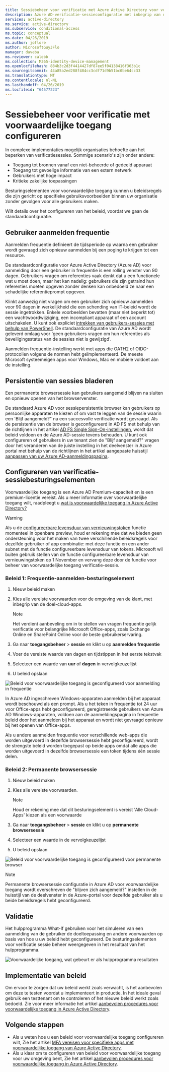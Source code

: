 ```yaml
---
title: Sessiebeheer voor verificatie met Azure Active Directory voor voorwaardelijke toegang configureren
description: Azure AD-verificatie-sessieconfiguratie met inbegrip van de aanmelding door een gebruiker in frequentie en de browser sessiepersistentie aanpassen.
services: active-directory
ms.service: active-directory
ms.subservice: conditional-access
ms.topic: conceptual
ms.date: 04/26/2019
ms.author: joflore
author: MicrosoftGuyJFlo
manager: daveba
ms.reviewer: calebb
ms.collection: M365-identity-device-management
ms.openlocfilehash: 884b3c2d3f4414427df87ee5f04138416f363b1c
ms.sourcegitcommit: 44a85a2ed288f484cc3cdf71d9b51bc0be64cc33
ms.translationtype: MT
ms.contentlocale: nl-NL
ms.lasthandoff: 04/26/2019
ms.locfileid: "64577223"
---
```

# <a name="configure-authentication-session-management-with-conditional-access"></a>Sessiebeheer voor verificatie met voorwaardelijke toegang configureren

In complexe implementaties mogelijk organisaties behoefte aan het beperken van verificatiesessies. Sommige scenario's zijn onder andere:

* Toegang tot bronnen vanaf een niet-beheerde of gedeeld apparaat
* Toegang tot gevoelige informatie van een extern netwerk
* Gebruikers met hoge impact
* Kritieke zakelijke toepassingen

Besturingselementen voor voorwaardelijke toegang kunnen u beleidsregels die zijn gericht op specifieke gebruiksvoorbeelden binnen uw organisatie zonder gevolgen voor alle gebruikers maken.

Wilt details over het configureren van het beleid, voordat we gaan de standaardconfiguratie.

## <a name="user-sign-in-frequency"></a>Gebruiker aanmelden frequentie

Aanmelden frequentie definieert de tijdsperiode op waarna een gebruiker wordt gevraagd zich opnieuw aanmelden bij een poging te krijgen tot een resource.

De standaardconfiguratie voor Azure Active Directory (Azure AD) voor aanmelding door een gebruiker in frequentie is een rolling venster van 90 dagen. Gebruikers vragen om referenties vaak denkt dat u een functionele wat u moet doen, maar het kan nadelig: gebruikers die zijn getraind hun referenties moeten opgeven zonder denken kan onbedoeld ze naar een schadelijke referentieprompt opgeven.

Klinkt aanwezig niet vragen om een gebruiker zich opnieuw aanmelden voor 90 dagen in werkelijkheid die een schending van IT-beleid wordt de sessie ingetrokken. Enkele voorbeelden bevatten (maar niet beperkt tot) een wachtwoordwijziging, een incompliant apparaat of een account uitschakelen. U kunt ook expliciet [intrekken van gebruikers-sessies met behulp van PowerShell](https://docs.microsoft.com/powershell/module/azuread/revoke-azureaduserallrefreshtoken?view=azureadps-2.0). De standaardconfiguratie van Azure AD wordt geleverd omlaag voor 'geen gebruikers vragen om hun referenties als beveiligingsstatus van de sessies niet is gewijzigd'.

Aanmelden frequentie-instelling werkt met apps die OATH2 of OIDC-protocollen volgens de normen hebt geïmplementeerd. De meeste Microsoft systeemeigen apps voor Windows, Mac en mobiele voldoet aan de instelling.

## <a name="persistence-of-browsing-sessions"></a>Persistentie van sessies bladeren

Een permanente browsersessie kan gebruikers aangemeld blijven na sluiten en opnieuw openen van het browservenster.

De standaard Azure AD voor sessiepersistentie browser kan gebruikers op persoonlijke apparaten te kiezen of om vast te leggen van de sessie waarin een 'Blijf aangemeld?" na een succesvolle verificatie wordt gevraagd. Als de persistentie van de browser is geconfigureerd in AD FS met behulp van de richtlijnen in het artikel [AD FS Single Sign-On-instellingen](https://docs.microsoft.com/windows-server/identity/ad-fs/operations/ad-fs-single-sign-on-settings#enable-psso-for-office-365-users-to-access-sharepoint-online
), wordt dat beleid voldoen en de Azure AD-sessie tevens behouden. U kunt ook configureren of gebruikers in uw tenant zien de "Blijf aangemeld?" vragen door het veranderen van de juiste instelling in het deelvenster in Azure portal met behulp van de richtlijnen in het artikel aangepaste huisstijl [aanpassen van uw Azure AD-aanmeldingspagina](../fundamentals/customize-branding.md).

## <a name="configuring-authentication-session-controls"></a>Configureren van verificatie-sessiebesturingselementen

Voorwaardelijke toegang is een Azure AD Premium-capaciteit en is een premium-licentie vereist. Als u meer informatie over voorwaardelijke toegang wilt, raadpleegt u [wat is voorwaardelijke toegang in Azure Active Directory?](overview.md#license-requirements-for-using-conditional-access)

> [!WARNING]
> Als u de [configureerbare levensduur van vernieuwingstoken](../develop/active-directory-configurable-token-lifetimes.md) functie momenteel in openbare preview, houd er rekening mee dat we bieden geen ondersteuning voor het maken van twee verschillende beleidsregels voor dezelfde gebruiker of app combinatie: met deze functie en een ander subnet met de functie configureerbare levensduur van tokens. Microsoft wil buiten gebruik stellen van de functie configureerbare levensduur van vernieuwingstoken op 1 November en vervang deze door de functie voor beheer van voorwaardelijke toegang verificatie-sessie.  

### <a name="policy-1-sign-in-frequency-control"></a>Beleid 1: Frequentie-aanmelden-besturingselement

1. Nieuw beleid maken
1. Kies alle vereiste voorwaarden voor de omgeving van de klant, met inbegrip van de doel-cloud-apps.

   > [!NOTE]
   > Het verdient aanbeveling om in te stellen van vragen frequentie gelijk verificatie voor belangrijke Microsoft Office-apps, zoals Exchange Online en SharePoint Online voor de beste gebruikerservaring.

1. Ga naar **toegangsbeheer** > **sessie** en klikt u op **aanmelden frequentie**
1. Voer de vereiste waarde van dagen en tijdstippen in het eerste tekstvak
1. Selecteer een waarde van **uur** of **dagen** in vervolgkeuzelijst
1. U beleid opslaan

![Beleid voor voorwaardelijke toegang is geconfigureerd voor aanmelding in frequentie](media/howto-conditional-access-session-lifetime/conditional-access-policy-session-sign-in-frequency.png)

In Azure AD ingeschreven Windows-apparaten aanmelden bij het apparaat wordt beschouwd als een prompt. Als u het teken in frequentie tot 24 uur voor Office-apps hebt geconfigureerd, geregistreerde gebruikers van Azure AD Windows-apparaten, voldoen aan de aanmeldingspagina in frequentie beleid door het aanmelden bij het apparaat en wordt niet gevraagd opnieuw bij het openen van Office-apps.

Als u andere aanmelden frequentie voor verschillende web-apps die worden uitgevoerd in dezelfde browsersessie hebt geconfigureerd, wordt de strengste beleid worden toegepast op beide apps omdat alle apps die worden uitgevoerd in dezelfde browsersessie een token tijdens één sessie delen.

### <a name="policy-2-persistent-browser-session"></a>Beleid 2: Permanente browsersessie

1. Nieuw beleid maken
1. Kies alle vereiste voorwaarden.

   > [!NOTE]
   > Houd er rekening mee dat dit besturingselement is vereist 'Alle Cloud-Apps' kiezen als een voorwaarde

1. Ga naar **toegangsbeheer** > **sessie** en klikt u op **permanente browsersessie**
1. Selecteer een waarde in de vervolgkeuzelijst
1. U beleid opslaan

![Beleid voor voorwaardelijke toegang is geconfigureerd voor permanente browser](media/howto-conditional-access-session-lifetime/conditional-access-policy-session-persistent-browser.png)

> [!NOTE]
> Permanente browsersessie configuratie in Azure AD voor voorwaardelijke toegang wordt overschreven de "blijven zich aangemeld?" instellen in de huisstijl van de deelvenster in de Azure-portal voor dezelfde gebruiker als u beide beleidsregels hebt geconfigureerd.

## <a name="validation"></a>Validatie

Het hulpprogramma What-If gebruiken voor het simuleren van een aanmelding van de gebruiker de doeltoepassing en andere voorwaarden op basis van hoe u uw beleid hebt geconfigureerd. De besturingselementen voor verificatie sessie beheer weergegeven in het resultaat van het hulpprogramma.

![Voorwaardelijke toegang, wat gebeurt er als hulpprogramma resultaten](media/howto-conditional-access-session-lifetime/conditional-access-what-if-tool-result.png)

## <a name="policy-deployment"></a>Implementatie van beleid

Om ervoor te zorgen dat uw beleid werkt zoals verwacht, is het aanbevolen om deze te testen voordat u implementeert in productie. In het ideale geval gebruik een testtenant om te controleren of het nieuwe beleid werkt zoals bedoeld. Zie voor meer informatie het artikel [aanbevolen procedures voor voorwaardelijke toegang in Azure Active Directory](best-practices.md).

## <a name="next-steps"></a>Volgende stappen

* Als u weten hoe u een beleid voor voorwaardelijke toegang configureren wilt, Zie het artikel [MFA vereisen voor specifieke apps met voorwaardelijke toegang van Azure Active Directory](app-based-mfa.md).
* Als u klaar om te configureren van beleid voor voorwaardelijke toegang voor uw omgeving bent, Zie het artikel [aanbevolen procedures voor voorwaardelijke toegang in Azure Active Directory](best-practices.md).
